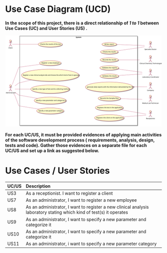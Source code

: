 # Use Case Diagram (UCD)

**In the scope of this project, there is a direct relationship of _1 to 1_ between Use Cases (UC) and User Stories (US)
.**

![Use Case Diagram](UCD.svg)

**For each UC/US, it must be provided evidences of applying main activities of the software development process (
requirements, analysis, design, tests and code). Gather those evidences on a separate file for each UC/US and set up a
link as suggested below.**

# Use Cases / User Stories

| UC/US | Description                                                                                                          |
| :---- | :------------------------------------------------------------------------                                            |
| US3   | As a receptionist. I want to register a client                                                                       |
| US7   | As an administrator, I want to register a new employee                                                               |
| US8   | As an administrator, I want to register a new clinical analysis laboratory stating which kind of test(s) it operates |
| US9   | As an administrator, I want to specify a new parameter and categorize it                                             |
| US10  | As an administrator, I want to specify a new parameter and categorize it                                             |
| US11  | As an administrator, i want to specify a new parameter category                                                      |
 